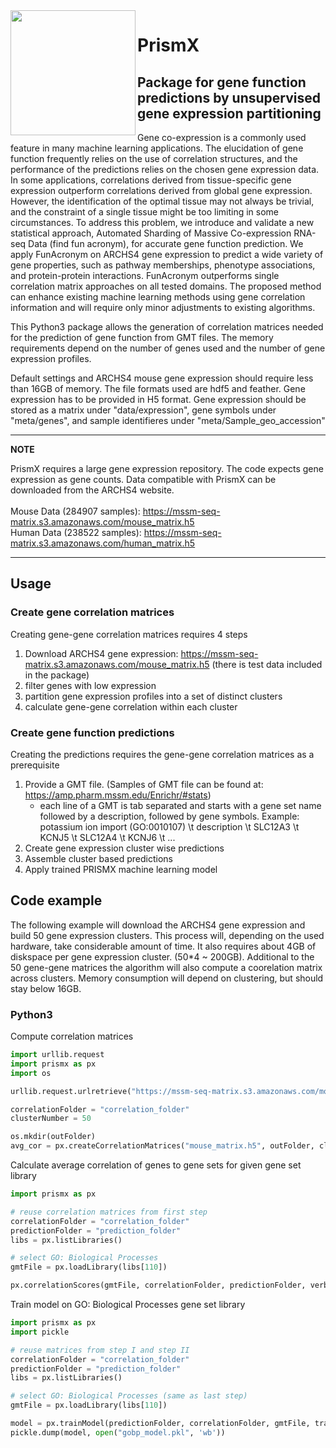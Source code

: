 <img align="left" width="200" src="https://mssm-prismx.s3.amazonaws.com/images/prismxsmall.png">

# PrismX

## Package for gene function predictions by unsupervised gene expression partitioning

Gene co-expression is a commonly used feature in many machine learning applications. The elucidation of gene function frequently relies on the use of correlation structures, and the performance of the predictions relies on the chosen gene expression data. In some applications, correlations derived from tissue-specific gene expression outperform correlations derived from global gene expression. However, the identification of the optimal tissue may not always be trivial, and the constraint of a single tissue might be too limiting in some circumstances. To address this problem, we introduce and validate a new statistical approach, Automated Sharding of Massive Co-expression RNA-seq Data (find fun acronym), for accurate gene function prediction. We apply FunAcronym on ARCHS4 gene expression to predict a wide variety of gene properties, such as pathway memberships, phenotype associations, and protein-protein interactions. FunAcronym outperforms single correlation matrix approaches on all tested domains. The proposed method can enhance existing machine learning methods using gene correlation information and will require only minor adjustments to existing algorithms.

This Python3 package allows the generation of correlation matrices needed for the prediction of gene function from GMT files. The memory requirements depend on the number of genes used and the number of gene expression profiles.

Default settings and ARCHS4 mouse gene expression should require less than 16GB of memory. The file formats used are hdf5 and feather. Gene expression has to be provided in H5 format. Gene expression should be stored as a matrix under "data/expression", gene symbols under "meta/genes", and sample identifieres under "meta/Sample_geo_accession"

---
**NOTE**

PrismX requires a large gene expression repository. The code expects gene expression as gene counts. Data compatible with PrismX can be downloaded from the ARCHS4 website.<br><br>
Mouse Data (284907 samples): https://mssm-seq-matrix.s3.amazonaws.com/mouse_matrix.h5<br>
Human Data (238522 samples): https://mssm-seq-matrix.s3.amazonaws.com/human_matrix.h5

---

## Usage

### Create gene correlation matrices
Creating gene-gene correlation matrices requires 4 steps
1. Download ARCHS4 gene expression: https://mssm-seq-matrix.s3.amazonaws.com/mouse_matrix.h5 (there is test data included in the package)
2. filter genes with low expression
3. partition gene expression profiles into a set of distinct clusters
4. calculate gene-gene correlation within each cluster

### Create gene function predictions
Creating the predictions requires the gene-gene correlation matrices as a prerequisite
1. Provide a GMT file. (Samples of GMT file can be found at: https://amp.pharm.mssm.edu/Enrichr/#stats)
    * each line of a GMT is tab separated and starts with a gene set name followed by a description, followed by gene symbols. Example: potassium ion import (GO:0010107) \t description \t SLC12A3 \t KCNJ5 \t SLC12A4 \t KCNJ6 \t ...
2. Create gene expression cluster wise predictions
3. Assemble cluster based predictions
4. Apply trained PRISMX machine learning model

## Code example

The following example will download the ARCHS4 gene expression and build 50 gene expression clusters. This process will, depending on the used hardware, take considerable amount of time. It also requires about 4GB of diskspace per gene expression cluster. (50*4 ~ 200GB). Additional to the 50 gene-gene matrices the algorithm will also compute a coorelation matrix across clusters. Memory consumption will depend on clustering, but should stay below 16GB.

### Python3

Compute correlation matrices

```python
import urllib.request
import prismx as px
import os

urllib.request.urlretrieve("https://mssm-seq-matrix.s3.amazonaws.com/mouse_matrix.h5", "mouse_matrix.h5")

correlationFolder = "correlation_folder"
clusterNumber = 50

os.mkdir(outFolder)
avg_cor = px.createCorrelationMatrices("mouse_matrix.h5", outFolder, clusterCount=clusterNumber, sampleCount=5000, verbose=True)
```

Calculate average correlation of genes to gene sets for given gene set library

```python
import prismx as px

# reuse correlation matrices from first step
correlationFolder = "correlation_folder"
predictionFolder = "prediction_folder"
libs = px.listLibraries()

# select GO: Biological Processes
gmtFile = px.loadLibrary(libs[110])

px.correlationScores(gmtFile, correlationFolder, predictionFolder, verbose=True)
```

Train model on GO: Biological Processes gene set library

```python
import prismx as px
import pickle

# reuse matrices from step I and step II
correlationFolder = "correlation_folder"
predictionFolder = "prediction_folder"
libs = px.listLibraries()

# select GO: Biological Processes (same as last step)
gmtFile = px.loadLibrary(libs[110])

model = px.trainModel(predictionFolder, correlationFolder, gmtFile, trainingSize=300000, testTrainSplit=0.1, samplePositive=40000, sampleNegative=200000, randomState=42, verbose=True)
pickle.dump(model, open("gobp_model.pkl", 'wb'))
```

